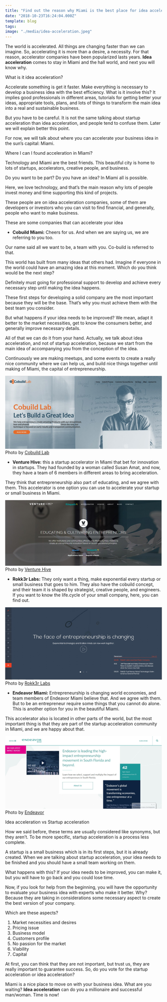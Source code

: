 ```yaml
---
title: "Find out the reason why Miami is the best place for idea acceleration"
date: "2018-10-23T16:24:04.000Z"
template: blog
tags:
image: "./media/idea-acceleration.jpeg"
---
```


The world is accelerated. All things are changing faster than we can imagine. So, accelerating it is more than a desire, a necessity. For that reason, accelerator companies have been popularized lasts years. **Idea acceleration** comes to stay in Miami and the hall world, and next you will know why.

<title-2>What is it idea acceleration?</title-2>

Accelerate something is get it faster. Make everything is necessary to develop a business idea with the best efficiency. What is it involve this? It implies good professionals in different areas, tutorials for getting better your ideas, appropriate tools, plans, and lots of things to transform the main idea into a real and sustainable business.

But you have to be careful. It is not the same talking about startup acceleration than idea acceleration, and people tend to confuse them. Later we will explain better this point.

For now, we will talk about where you can accelerate your business idea in the sun’s capital: Miami.

<title-3>Where I can I found acceleration in Miami?</title-3>

Technology and Miami are the best friends. This beautiful city is home to lots of startups, accelerators, creative people, and business.

Do you want to be part? Do you have an idea? In Miami all is possible. 

Here, we love technology, and that’s the main reason why lots of people invest money and time supporting this kind of projects. 

These people are on idea acceleration companies, some of them are developers or investors who you can visit to find financial, and generally, people who want to make business.

<title-3>These are some companies that can accelerate your idea</title-3>

* **Cobuild Miami:** Cheers for us. And when we are saying us, we are referring to you too.

Our name said all we want to be, a team with you. Co-build is referred to that. 
 
This world has built from many ideas that others had. Imagine if everyone in the world could have an amazing idea at this moment. Which do you think would be the next step?

Definitely must going for professional support to develop and achieve every necessary step until making the idea happens.

These first steps for developing a solid company are the most important because they will be the base. That’s why you must achieve them with the best team you consider. 

But what happens if your idea needs to be improved? We mean, adapt it better to the market necessities, get to know the consumers better, and generally improve necessary details. 

All of that we can do it from your hand. Actually, we talk about idea acceleration, and not of startup acceleration, because we start from the main idea of accompanying you from the conception of the idea.  

Continuously we are making meetups, and some events to create a really nice community where we can help us, and build nice things together until making of Miami, the capital of entrepreneurship.  

![idea-acceleration](./media/cobuild-lab-in-miami.jpg)
<credits>Photo by [Cobuild Lab](https://cobuildlab.com/)<credits>  

* **Venture Hive:** this a startup accelerator in Miami that bet for innovation in startups. They had founded by a woman called Susan Amat, and now, they have a team of 6 members in different areas to bring acceleration. 

They think that entrepreneurship also part of educating, and we agree with them. This accelerator is one option you can use to accelerate your startup or small business in Miami.  

![idea-acceleration](./media/Venture-Hive.jpg)
<credits>Photo by [Venture Hive](https://www.venturehive.com/)<credits>  
  
* **Rokk3r Labs:** They only want a thing, make exponential every startup or small business that goes to him. 
They also have the cobuild concept, and their team it is shaped by strategist, creative people, and engineers.  
If you want to know the life.cycle of your small company, here, you can find out.    

![idea-acceleration](./media/rokk3rlabs.jpg)
<credits>Photo by [Rokk3r Labs](https://www.rokk3rlabs.com/)<credits>   
  
* **Endeavor Miami:** Entrepreneurship is changing world economies, and team members of Endeavor Miami believe that. And we agree with them. 
But to be an entrepreneur require some things that you cannot do alone. This is another option for you in the beautiful Miami.   

This accelerator also is located in other parts of the world, but the most important thing is that they are part of the startup acceleration community in Miami, and we are happy about that.  

![idea-acceleration](./media/endeavor.jpg)
<credits>Photo by [Endeavor](https://endeavormiami.org/)<credits>  
  
<title-2>Idea acceleration vs Startup acceleration</title-2>

How we said before, these terms are usually considered like synonyms, but they aren’t. To be more specific, startup acceleration is a process less complete. 

A startup is a small business which is in its first steps, but it is already created. When we are talking about startup acceleration, your idea needs to be finished and you should have a small team working on them. 

What happens with this? If your idea needs to be improved, you can make it, but you will have to go back and you could lose time. 

Now, if you look for help from the beginning, you will have the opportunity to evaluate your business idea with experts who make it better. Why? Because they are taking in considerations some necessary aspect to create the best version of your company.

<title-3>Which are these aspects?</title-3>

1. Market necessities and desires
2. Pricing issue
3. Business model
4. Customers profile
5. No passion for the market
6. Viability 
7. Capital

At first, you can think that they are not important, but trust us, they are really important to guarantee success. So, do you vote for the startup acceleration or idea acceleration? 

Miami is a nice place to move on with your business idea. What are you waiting? **Idea acceleration** can do you a millionaire and successful man/woman. Time is now!


